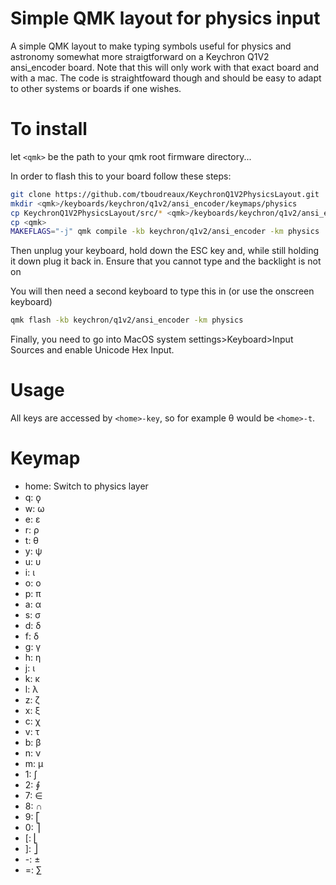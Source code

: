 # Simple QMK layout for physics input

A simple QMK layout to make typing symbols useful for physics and astronomy somewhat more straigtforward on a Keychron Q1V2 ansi_encoder board. Note that this will only work with that exact board and with a mac. The code is straightfoward though and should be easy to adapt to other systems or boards if one wishes. 

# To install
let `<qmk>` be the path to your qmk root firmware directory...

In order to flash this to your board follow these steps:
```bash
git clone https://github.com/tboudreaux/KeychronQ1V2PhysicsLayout.git
mkdir <qmk>/keyboards/keychron/q1v2/ansi_encoder/keymaps/physics
cp KeychronQ1V2PhysicsLayout/src/* <qmk>/keyboards/keychron/q1v2/ansi_encoder/keymaps/physics/
cp <qmk>
MAKEFLAGS="-j" qmk compile -kb keychron/q1v2/ansi_encoder -km physics
```

Then unplug your keyboard, hold down the ESC key and, while still holding it down plug it back in. Ensure that you cannot type and the backlight is not on

You will then need a second keyboard to type this in (or use the onscreen keyboard)
```bash
qmk flash -kb keychron/q1v2/ansi_encoder -km physics
```

Finally, you need to go into MacOS system settings>Keyboard>Input Sources and enable Unicode Hex Input. 

# Usage
All keys are accessed by `<home>-key`, so for example θ would be `<home>-t`.

# Keymap
- home: Switch to physics layer
- q: ϙ
- w: ω
- e: ε
- r: ρ
- t: θ
- y: ψ
- u: υ
- i: ι
- o: ο
- p: π
- a: α
- s: σ
- d: δ
- f: δ
- g: γ
- h: η
- j: ι
- k: κ
- l: λ
- z: ζ
- x: ξ
- c: χ
- v: τ
- b: β
- n: ν
- m: μ
- 1: ∫
- 2: ∮
- 7: ∈
- 8: ∩
- 9: ⎡
- 0: ⎤
- [: ⎣
- ]: ⎦
- -: ±
- =: ∑
